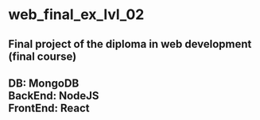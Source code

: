 # web_final_ex_lvl_02
Final project of the diploma in web development (final course)
--------------------------------------------------------------
DB: MongoDB  
BackEnd: NodeJS    
FrontEnd: React
--------------------------------------------------------------
